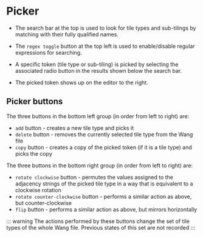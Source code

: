 # Picker

- The search bar at the top is used to look for tile types and sub-tilings by matching with their fully qualified names.

- The `regex toggle` button at the top left is used to enable/disable regular expressions for searching.

- A specific token (tile type or sub-tiling) is picked by selecting the associated radio button in the results shown below the search bar.

- The picked token shows up on the editor to the right.

## Picker buttons

The three buttons in the bottom left group (in order from left to right) are:

- `add` button - creates a new tile type and picks it
- `delete` button - removes the currently selected tile type from the Wang file
- `copy` button - creates a copy of the picked token (if it is a tile type) and picks the copy

The three buttons in the bottom right group (in order from left to right) are:

- `rotate clockwise` button - permutes the values assigned to the adjacency strings of the picked tile type in a way that is equivalent to a clockwise rotation
- `rotate counter-clockwise` button - performs a similar action as above, but counter-clockwise
- `flip` button - performs a similar action as above, but mirrors horizontally

::: warning
The actions performed by these buttons change the set of tile types of the whole Wang file. Previous states of this set are not recorded
:::